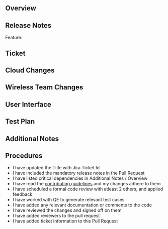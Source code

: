 ## Overview
<!-- Please provide a brief summary of the changes proposed in this pull request. Make sure branch name matches the ticket below. -->


## Release Notes
<!-- Please provide the release notes for this change. Remember to use a clear short text to describe the changes. -->  
<!-- This field is mandatory. -->  
<!-- New feature -->  
Feature:  


## Ticket
<!-- Place associated JIRA ticket link here in this format: [NEX-1000](https://hme.atlassian.net/browse/NEX-1000). -->
<!-- You can copy the ticket link located at top of the ticket page and paste it here. Github will format it automatically for you. -->


## Cloud Changes
<!-- List any changes made to cloud infrastructure or configurations, including the reasoning behind the changes. -->


## Wireless Team Changes
<!-- List any changes made to embedded systems or device configurations, including the reasoning behind the changes. -->


## User Interface
<!-- List any changes made to the application code, including the reasoning behind the changes. -->


## Test Plan
<!-- Place Test Specifications (if they were done) -->


## Additional Notes
<!-- Provide any additional notes or information that may be relevant to this pull request. -->
<!-- Please include any relevant links or resources, such as related issues or documentation. -->


## Procedures

- I have updated the Title with Jira Ticket Id
- I have included the mandatory release notes in the Pull Request
- I have listed critical dependencies in Additional Notes / Overview
- I have read the [contributing guidelines](CONTRIBUTING.md) and my changes adhere to them
- I have scheduled a formal code review with atleast 2 others, and applied feedback
- I have worked with QE to generate relevant test cases
- I have added any relevant documentation or comments to the code
- I have reviewed the changes and signed off on them
- I have added reviewers to the pull request
- I have added ticket information to this Pull Request
